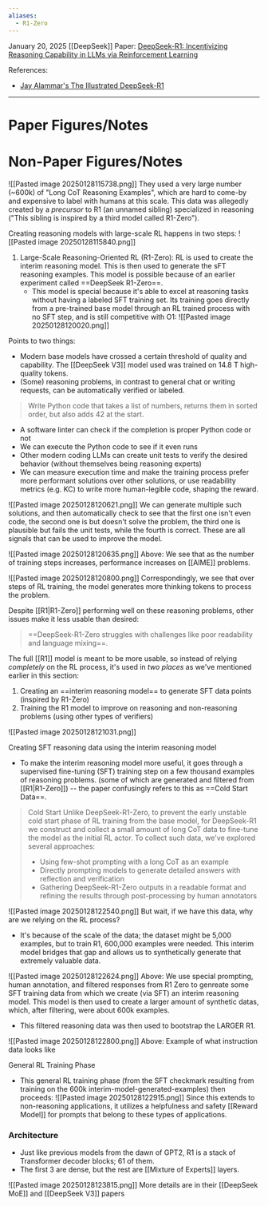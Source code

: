 ```yaml
---
aliases:
  - R1-Zero
---
```



January 20, 2025
[[DeepSeek]]
Paper: [DeepSeek-R1: Incentivizing Reasoning Capability in LLMs via Reinforcement Learning](https://github.com/deepseek-ai/DeepSeek-R1/blob/main/DeepSeek_R1.pdf)


References:
- [Jay Alammar's The Illustrated DeepSeek-R1](https://newsletter.languagemodels.co/p/the-illustrated-deepseek-r1)

--------

# Paper Figures/Notes



# Non-Paper Figures/Notes

![[Pasted image 20250128115738.png]]
They used a very large number (~600k) of "Long CoT Reasoning Examples", which are hard to come-by and expensive to label with humans at this scale. This data was allegedly created by a *precursor* to R1 (an unnamed sibling) specialized in reasoning ("This sibling is inspired by a third model called R1-Zero").

Creating reasoning models with large-scale RL happens in two steps:
![[Pasted image 20250128115840.png]]
1. Large-Scale Reasoning-Oriented RL (R1-Zero): RL is used to create the interim reasoning model. This is then used to generate the sFT reasoning examples. This model is possible because of an earlier experiment called ==DeepSeek R1-Zero==.
	- This model is special because it's able to excel at reasoning tasks without having a labeled SFT training set. Its training goes directly from a pre-trained base model through an RL trained process with no SFT step, and is still competitive with O1:
![[Pasted image 20250128120020.png]]

Points to two things:
- Modern base models have crossed a certain threshold of quality and capability. The [[DeepSeek V3]] model used was trained on 14.8 T high-quality tokens.
- (Some) reasoning problems, in contrast to general chat or writing requests, can be automatically verified or labeled. 

> Write Python code that takes a list of numbers, returns them in sorted order, but also adds 42 at the start.

- A software linter can check if the completion is proper Python code or not
- We can execute the Python code to see if it even runs
- Other modern coding LLMs can create unit tests to verify the desired behavior (without themselves being reasoning experts)
- We can measure execution time and make the training process prefer more performant solutions over other solutions, or use readability metrics (e.g. KC) to write more human-legible code, shaping the reward.

![[Pasted image 20250128120621.png]]
We can generate multiple such solutions, and then automatically check to see that the first one isn't even code, the second one is but doesn't solve the problem, the third one is plausible but fails the unit tests, while the fourth is correct. These are all signals that can be used to improve the model.

![[Pasted image 20250128120635.png]]
Above: We see that as the number of training steps increases, performance increases on [[AIME]] problems.

![[Pasted image 20250128120800.png]]
Correspondingly, we see that over steps of RL training, the model generates more thinking tokens to process the problem.

Despite [[R1|R1-Zero]] performing well on these reasoning problems, other issues make it less usable than desired:
> ==DeepSeek-R1-Zero struggles with challenges like poor readability and language mixing==.

The full [[R1]] model is meant to be more usable, so instead of relying *completely* on the RL process, it's used in *two places* as we've mentioned earlier in this section:
1. Creating an ==interim reasoning model== to generate SFT data points (inspired by R1-Zero)
2. Training the R1 model to improve on reasoning and non-reasoning problems (using other types of verifiers)

![[Pasted image 20250128121031.png]]

Creating SFT reasoning data using the interim reasoning model
- To make the interim reasoning model more useful, it goes through a supervised fine-tuning (SFT) training step on a few thousand examples of reasoning problems. (some of which are generated and filtered from [[R1|R1-Zero]]) -- the paper confusingly refers to this as ==Cold Start Data==.

> Cold Start
> Unlike DeepSeek-R1-Zero, to prevent the early unstable cold start phase of RL training from the base model, for DeepSeek-R1 we construct and collect a small amount of long CoT data to fine-tune the model as the initial RL actor.
> To collect such data, we've explored several approaches:
> - Using few-shot prompting with a long CoT as an example
> - Directly prompting models to generate detailed answers with reflection and verification
> - Gathering DeepSeek-R1-Zero outputs in a readable format and refining the results through post-processing by human annotators

![[Pasted image 20250128122540.png]]
But wait, if we have this data, why are we relying on the RL process?
- It's because of the scale of the data; the dataset might be 5,000 examples, but to train R1, 600,000 examples were needed. This interim model bridges that gap and allows us to synthetically generate that extremely valuable data.

![[Pasted image 20250128122624.png]]
Above: We use special prompting, human annotation, and filtered responses from R1 Zero to genreate some SFT training data from which we create (via SFT) an interim reasoning model. This model is then used to create a larger amount of synthetic datas, which, after filtering, were about 600k examples.
- This filtered reasoning data was then used to bootstrap the LARGER R1.

![[Pasted image 20250128122800.png]]
Above: Example of what instruction data looks like

General RL Training Phase
- This general RL training phase (from the SFT checkmark resulting from training on the 600k interim-model-generated-examples) then proceeds:
![[Pasted image 20250128122915.png]]
Since this extends to non-reasoning applications, it utilizes a helpfulness and safety [[Reward Model]] for prompts that belong to these types of applications.

### Architecture
- Just like previous models from the dawn of GPT2, R1 is a stack of Transformer decoder blocks; 61 of them.
- The first 3 are dense, but the rest are [[Mixture of Experts]] layers.

![[Pasted image 20250128123815.png]]
More details are in their [[DeepSeek MoE]] and [[DeepSeek V3]] papers

















